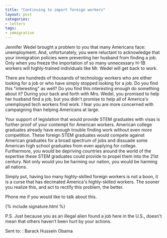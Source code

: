 ```yaml
---
title: "Continuing to import foreign workers"
layout: post
categories:
- letters
tags:
- immigration
---
```


Jennifer Wedel brought a problem to you that many Americans face: unemployment. And, unfortunately, you were reluctant to acknowledge that your immigration policies were preventing her husband from finding a job. Only when you freeze the importation of so many unnecessary H-1B workers will highly-trained individuals like Mr. Wedel will get back to work.

There are hundreds of thousands of technology workers who are either looking for a job or who have simply stopped looking for a job. Do you find this "interesting" as well? Do you find this interesting enough do something about it? During your back and forth with Mrs. Wedel, you promised to help her husband find a job, but you didn't promise to help all of America's unemployed tech workers find work. I fear you are more concerned with campaigning than helping Americans at large.

Your support of legislation that would provide STEM graduates with visas is further proof of your contempt for American workers. American college graduates already have enough trouble finding work without even more competition. These foreign STEM graduates would compete against American graduates for a broad spectrum of jobs and dissuade some American high school graduates from even applying for college. Furthermore, you would be depriving countries around the world of the expertise these STEM graduates could provide to propel them into the 21st century. Not only would you be harming our nation, you would be harming all nations.

Simply put, having too many highly-skilled foreign workers is not a boon, it is a curse that has decimated America's highly-skilled workers. The sooner you realize this, and act to rectify this problem, the better.

Phone me if you would like to talk about this.

{% include signature.html %}

P.S. Just because you as an illegal alien found a job here in the U.S., doesn't mean that others haven't been hurt by your actions.

Sent to:
: Barack Hussein Obama
